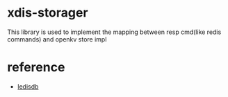 # xdis-storager
This library is used to implement the mapping between resp cmd(like redis commands) and openkv store impl


# reference
* [ledisdb](https://github.com/ledisdb/ledisdb)